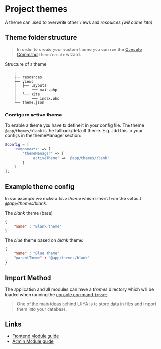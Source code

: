# Project themes

A theme can used to overwrite other views and _resources (will come late)_

## Theme folder structure

> In order to create your custom theme you can run the [Console Command](luya-console.md) `theme/create` wizard.

Structure of a theme

```
    .
    ├── resources
    ├── views
    │   ├── layouts
    │       └── main.php
    │   └── site
    │       └── index.php
    └── theme.json
```

### Configure active theme

To enable a theme you have to define it in your config file. The theme `@app/themes/blank` is the fallback/default theme.
E.g. add this to your configs in the themeManager section:

```php
$config = [
    'components' => [
        'themeManager' => [
            'activeTheme' => '@app/themes/blank'
        ]
    ]
];
``` 

## Example theme config

In our example we make a *blue theme* which inherit from the default *@app/themes/blank*.

The *blank* theme (base)

```theme.json
{
    "name" : "Blank theme"
}
```

The *blue* theme based on *blank* theme:

```theme.json
{
    "name" : "Blue theme"
    "parentTheme" : "@app/themes/blank"
}
```


## Import Method

The application and all modules can have a *themes* directory which will be loaded when running the [console command `import`](luya-console.md). 

> One of the main ideas behind LUYA is to store data in files and import them into your database.

## Links

+ [Frontend Module guide](app-module-frontend.md)
+ [Admin Module guide](app-admin-module.md)
